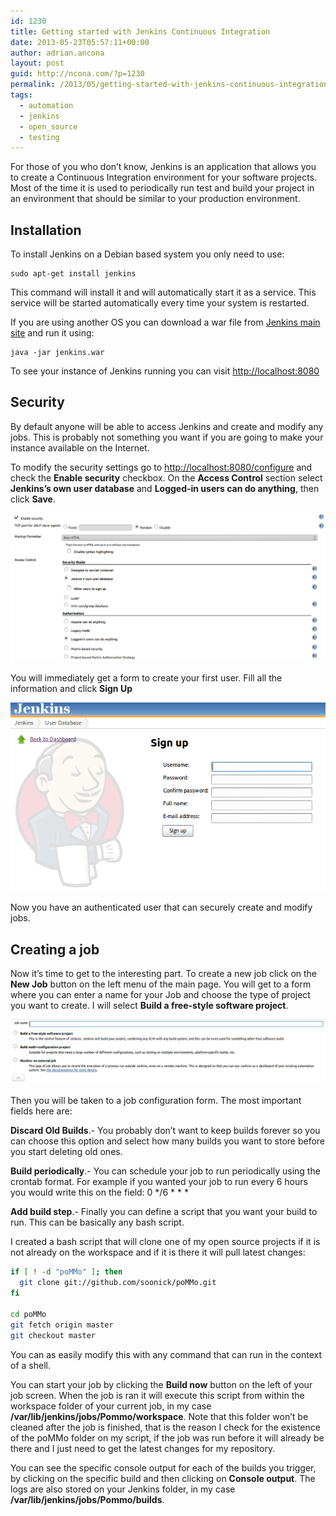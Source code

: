 ```yaml
---
id: 1230
title: Getting started with Jenkins Continuous Integration
date: 2013-05-23T05:57:11+00:00
author: adrian.ancona
layout: post
guid: http://ncona.com/?p=1230
permalink: /2013/05/getting-started-with-jenkins-continuous-integration/
tags:
  - automation
  - jenkins
  - open_source
  - testing
---
```

For those of you who don&#8217;t know, Jenkins is an application that allows you to create a Continuous Integration environment for your software projects. Most of the time it is used to periodically run test and build your project in an environment that should be similar to your production environment.

## Installation

To install Jenkins on a Debian based system you only need to use:

```
sudo apt-get install jenkins
```

This command will install it and will automatically start it as a service. This service will be started automatically every time your system is restarted.

If you are using another OS you can download a war file from [Jenkins main site](http://jenkins-ci.org/) and run it using:

```
java -jar jenkins.war
```

To see your instance of Jenkins running you can visit <http://localhost:8080>

<!--more-->

## Security

By default anyone will be able to access Jenkins and create and modify any jobs. This is probably not something you want if you are going to make your instance available on the Internet.

To modify the security settings go to <http://localhost:8080/configure> and check the **Enable security** checkbox. On the **Access Control** section select **Jenkins&#8217;s own user database** and **Logged-in users can do anything**, then click **Save**.

[<img src="/images/posts/Jenkins.png" />](/images/posts/Jenkins.png)

You will immediately get a form to create your first user. Fill all the information and click **Sign Up**

[<img src="/images/posts/signup.png" />](/images/posts/signup.png)

Now you have an authenticated user that can securely create and modify jobs.

## Creating a job

Now it&#8217;s time to get to the interesting part. To create a new job click on the **New Job** button on the left menu of the main page. You will get to a form where you can enter a name for your Job and choose the type of project you want to create. I will select **Build a free-style software project**.

[<img src="/images/posts/new_job.png" alt="new_job" />](/images/posts/new_job.png)

Then you will be taken to a job configuration form. The most important fields here are:

**Discard Old Builds**.- You probably don&#8217;t want to keep builds forever so you can choose this option and select how many builds you want to store before you start deleting old ones.
  
**Build periodically**.- You can schedule your job to run periodically using the crontab format. For example if you wanted your job to run every 6 hours you would write this on the field: 0 \*/6 \* \* \*
  
**Add build step**.- Finally you can define a script that you want your build to run. This can be basically any bash script.

I created a bash script that will clone one of my open source projects if it is not already on the workspace and if it is there it will pull latest changes:

```sh
if [ ! -d "poMMo" ]; then
  git clone git://github.com/soonick/poMMo.git
fi

cd poMMo
git fetch origin master
git checkout master
```

You can as easily modify this with any command that can run in the context of a shell.

You can start your job by clicking the **Build now** button on the left of your job screen. When the job is ran it will execute this script from within the workspace folder of your current job, in my case **/var/lib/jenkins/jobs/Pommo/workspace**. Note that this folder won&#8217;t be cleaned after the job is finished, that is the reason I check for the existence of the poMMo folder on my script, if the job was run before it will already be there and I just need to get the latest changes for my repository.

You can see the specific console output for each of the builds you trigger, by clicking on the specific build and then clicking on **Console output**. The logs are also stored on your Jenkins folder, in my case **/var/lib/jenkins/jobs/Pommo/builds**.
